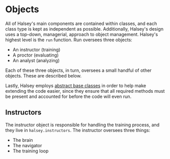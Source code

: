 # Objects

All of Halsey's main components are contained within classes, and each class type is kept as independent as possible. Additionally, Halsey's design uses a top-down, managerial, approach to object management. Halsey's highest level is the `run` function. Run oversees three objects:

* An instructor (training)
* A proctor (evaluating)
* An analyst (analyzing)

Each of these three objects, in turn, oversees a small handful of other objects. These are described below.

Lastly, Halsey employs [abstract base classes](https://docs.python.org/3/library/abc.html) in order to help make extending the code easier, since they ensure that all required methods must be present and accounted for before the code will even run.

## Instructors

The instructor object is responsible for handling the training process, and they live in `halsey.instructors`. The instructor oversees three things:

* The brain
* The navigator
* The training loop
